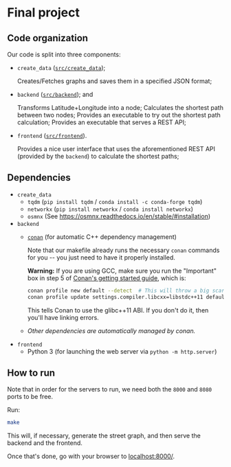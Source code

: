 # Final project

## Code organization

Our code is split into three components:

- `create_data` ([`src/create_data`](/src/create_data));

  Creates/Fetches graphs and saves them in a specified JSON format;

- `backend` ([`src/backend`](/src/backend)); and

  Transforms Latitude+Longitude into a node;
  Calculates the shortest path between two nodes;
  Provides an executable to try out the shortest path calculation;
  Provides an executable that serves a REST API;

- `frontend` ([`src/frontend`](/src/frontend)).

  Provides a nice user interface that uses the aforementioned REST API (provided by the `backend`) to calculate the shortest paths;

## Dependencies

- `create_data`
  - `tqdm` (`pip install tqdm` / `conda install -c conda-forge tqdm`)
  - `networkx` (`pip install networkx` / `conda install networkx`)
  - `osmnx` (See https://osmnx.readthedocs.io/en/stable/#installation)
- `backend`
  - [`conan`](https://conan.io/) (for automatic C++ dependency management)

    Note that our makefile already runs the necessary `conan` commands for you -- you just need to have it properly installed.

    **Warning:** If you are using GCC, make sure you run the "Important" box in step 5 of [Conan's getting started guide](https://docs.conan.io/en/latest/getting_started.html), which is:

    ```sh
    conan profile new default --detect  # This will throw a big scary warning, but all it tells you is to run the following command:
    conan profile update settings.compiler.libcxx=libstdc++11 default
    ```

    This tells Conan to use the glibc++11 ABI. If you don't do it, then you'll have linking errors.
  - _Other dependencies are automatically managed by conan._
- `frontend`
  - Python 3 (for launching the web server via `python -m http.server`)

## How to run

Note that in order for the servers to run, we need both the `8000` and `8080` ports to be free.

Run:

```sh
make
```

This will, if necessary, generate the street graph, and then serve the backend and the frontend.

Once that's done, go with your browser to [localhost:8000/](http://localhost:8000/).

